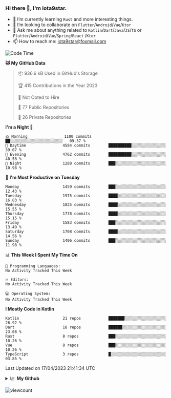 ### Hi there 👋, I'm iota9star.

- 🌱 I’m currently learning `Rust` and more interesting things.
- 👯 I’m looking to collaborate on `Flutter`/`Android`/`Vue`/`Ktor`
- 💬 Ask me about anything related to `Kotlin`/`Dart`/`Java`/`JS`/`TS` or `Flutter`/`Android`/`Vue`/`Spring`/`React`
  /`Ktor`
- 📫 How to reach me: [iota9star@foxmail.com](iota9star@foxmail.com)



<!--START_SECTION:waka-->
![Code Time](http://img.shields.io/badge/Code%20Time-3%2C090%20hrs%2054%20mins-blue)

**🐱 My GitHub Data** 

> 📦 936.6 kB Used in GitHub's Storage 
 > 
> 🏆 415 Contributions in the Year 2023
 > 
> 🚫 Not Opted to Hire
 > 
> 📜 77 Public Repositories 
 > 
> 🔑 26 Private Repositories 
 > 
**I'm a Night 🦉** 

```text
🌞 Morning                1100 commits        ██░░░░░░░░░░░░░░░░░░░░░░░   09.37 % 
🌆 Daytime                4584 commits        ██████████░░░░░░░░░░░░░░░   39.07 % 
🌃 Evening                4762 commits        ██████████░░░░░░░░░░░░░░░   40.58 % 
🌙 Night                  1288 commits        ███░░░░░░░░░░░░░░░░░░░░░░   10.98 % 
```
📅 **I'm Most Productive on Tuesday** 

```text
Monday                   1459 commits        ███░░░░░░░░░░░░░░░░░░░░░░   12.43 % 
Tuesday                  1975 commits        ████░░░░░░░░░░░░░░░░░░░░░   16.83 % 
Wednesday                1825 commits        ████░░░░░░░░░░░░░░░░░░░░░   15.55 % 
Thursday                 1778 commits        ████░░░░░░░░░░░░░░░░░░░░░   15.15 % 
Friday                   1583 commits        ███░░░░░░░░░░░░░░░░░░░░░░   13.49 % 
Saturday                 1708 commits        ████░░░░░░░░░░░░░░░░░░░░░   14.56 % 
Sunday                   1406 commits        ███░░░░░░░░░░░░░░░░░░░░░░   11.98 % 
```


📊 **This Week I Spent My Time On** 

```text
💬 Programming Languages: 
No Activity Tracked This Week

🔥 Editors: 
No Activity Tracked This Week

💻 Operating System: 
No Activity Tracked This Week
```

**I Mostly Code in Kotlin** 

```text
Kotlin                   21 repos            ███████░░░░░░░░░░░░░░░░░░   26.92 % 
Dart                     18 repos            ██████░░░░░░░░░░░░░░░░░░░   23.08 % 
Rust                     8 repos             ███░░░░░░░░░░░░░░░░░░░░░░   10.26 % 
Vue                      8 repos             ███░░░░░░░░░░░░░░░░░░░░░░   10.26 % 
TypeScript               3 repos             █░░░░░░░░░░░░░░░░░░░░░░░░   03.85 % 
```




 Last Updated on 17/04/2023 21:41:34 UTC
<!--END_SECTION:waka-->

<details>
  <summary><b>📈&nbsp;&nbsp;My Github</b></summary>
  <br>
  <img src='https://github-profile-trophy.vercel.app/?username=iota9star'>
  <img src='https://bad-apple-github-readme.vercel.app/api?show_bg=1&username=iota9star&hide_title=true'>
  <img src='http://cr-skills-chart-widget.azurewebsites.net/api/api?username=iota9star'>
</details>


![viewcount](https://count.getloli.com/get/@iota9star?theme=rule34)
